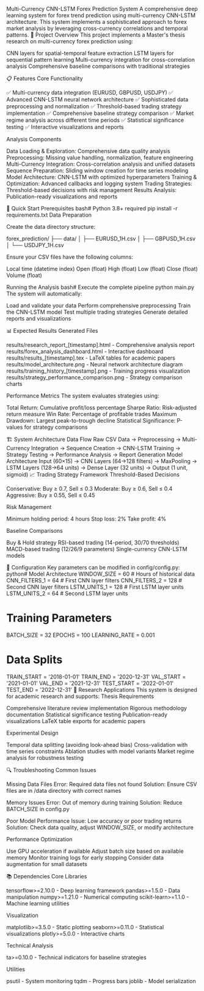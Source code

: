 Multi-Currency CNN-LSTM Forex Prediction System
A comprehensive deep learning system for forex trend prediction using multi-currency CNN-LSTM architecture. This system implements a sophisticated approach to forex market analysis by leveraging cross-currency correlations and temporal patterns.
🎯 Project Overview
This project implements a Master's thesis research on multi-currency forex prediction using:

CNN layers for spatial-temporal feature extraction
LSTM layers for sequential pattern learning
Multi-currency integration for cross-correlation analysis
Comprehensive baseline comparisons with traditional strategies

📋 Features
Core Functionality

✅ Multi-currency data integration (EURUSD, GBPUSD, USDJPY)
✅ Advanced CNN-LSTM neural network architecture
✅ Sophisticated data preprocessing and normalization
✅ Threshold-based trading strategy implementation
✅ Comprehensive baseline strategy comparison
✅ Market regime analysis across different time periods
✅ Statistical significance testing
✅ Interactive visualizations and reports

Analysis Components

Data Loading & Exploration: Comprehensive data quality analysis
Preprocessing: Missing value handling, normalization, feature engineering
Multi-Currency Integration: Cross-correlation analysis and unified datasets
Sequence Preparation: Sliding window creation for time series modeling
Model Architecture: CNN-LSTM with optimized hyperparameters
Training & Optimization: Advanced callbacks and logging system
Trading Strategies: Threshold-based decisions with risk management
Results Analysis: Publication-ready visualizations and reports

🚀 Quick Start
Prerequisites
bash# Python 3.8+ required
pip install -r requirements.txt
Data Preparation

Create the data directory structure:

forex_prediction/
├── data/
│   ├── EURUSD_1H.csv
│   ├── GBPUSD_1H.csv
│   └── USDJPY_1H.csv

Ensure your CSV files have the following columns:

Local time (datetime index)
Open (float)
High (float)
Low (float)
Close (float)
Volume (float)



Running the Analysis
bash# Execute the complete pipeline
python main.py
The system will automatically:

Load and validate your data
Perform comprehensive preprocessing
Train the CNN-LSTM model
Test multiple trading strategies
Generate detailed reports and visualizations

📊 Expected Results
Generated Files

results/research_report_[timestamp].html - Comprehensive analysis report
results/forex_analysis_dashboard.html - Interactive dashboard
results/results_[timestamp].tex - LaTeX tables for academic papers
results/model_architecture.png - Neural network architecture diagram
results/training_history_[timestamp].png - Training progress visualization
results/strategy_performance_comparison.png - Strategy comparison charts

Performance Metrics
The system evaluates strategies using:

Total Return: Cumulative profit/loss percentage
Sharpe Ratio: Risk-adjusted return measure
Win Rate: Percentage of profitable trades
Maximum Drawdown: Largest peak-to-trough decline
Statistical Significance: P-values for strategy comparisons

🏗️ System Architecture
Data Flow
Raw CSV Data → Preprocessing → Multi-Currency Integration → 
Sequence Creation → CNN-LSTM Training → Strategy Testing → 
Performance Analysis → Report Generation
Model Architecture
Input (60×15) → CNN Layers (64→128 filters) → MaxPooling → 
LSTM Layers (128→64 units) → Dense Layer (32 units) → 
Output (1 unit, sigmoid)
📈 Trading Strategy Framework
Threshold-Based Decisions

Conservative: Buy ≥ 0.7, Sell ≤ 0.3
Moderate: Buy ≥ 0.6, Sell ≤ 0.4
Aggressive: Buy ≥ 0.55, Sell ≤ 0.45

Risk Management

Minimum holding period: 4 hours
Stop loss: 2%
Take profit: 4%

Baseline Comparisons

Buy & Hold strategy
RSI-based trading (14-period, 30/70 thresholds)
MACD-based trading (12/26/9 parameters)
Single-currency CNN-LSTM models

🔧 Configuration
Key parameters can be modified in config/config.py:
python# Model Architecture
WINDOW_SIZE = 60          # Hours of historical data
CNN_FILTERS_1 = 64        # First CNN layer filters
CNN_FILTERS_2 = 128       # Second CNN layer filters
LSTM_UNITS_1 = 128        # First LSTM layer units
LSTM_UNITS_2 = 64         # Second LSTM layer units

# Training Parameters
BATCH_SIZE = 32
EPOCHS = 100
LEARNING_RATE = 0.001

# Data Splits
TRAIN_START = '2018-01-01'
TRAIN_END = '2020-12-31'
VAL_START = '2021-01-01'
VAL_END = '2021-12-31'
TEST_START = '2022-01-01'
TEST_END = '2022-12-31'
📝 Research Applications
This system is designed for academic research and supports:
Thesis Requirements

Comprehensive literature review implementation
Rigorous methodology documentation
Statistical significance testing
Publication-ready visualizations
LaTeX table exports for academic papers

Experimental Design

Temporal data splitting (avoiding look-ahead bias)
Cross-validation with time series constraints
Ablation studies with model variants
Market regime analysis for robustness testing

🔍 Troubleshooting
Common Issues

Missing Data Files
Error: Required data files not found
Solution: Ensure CSV files are in /data directory with correct names

Memory Issues
Error: Out of memory during training
Solution: Reduce BATCH_SIZE in config.py

Poor Model Performance
Issue: Low accuracy or poor trading returns
Solution: Check data quality, adjust WINDOW_SIZE, or modify architecture


Performance Optimization

Use GPU acceleration if available
Adjust batch size based on available memory
Monitor training logs for early stopping
Consider data augmentation for small datasets

📚 Dependencies
Core Libraries

tensorflow>=2.10.0 - Deep learning framework
pandas>=1.5.0 - Data manipulation
numpy>=1.21.0 - Numerical computing
scikit-learn>=1.1.0 - Machine learning utilities

Visualization

matplotlib>=3.5.0 - Static plotting
seaborn>=0.11.0 - Statistical visualizations
plotly>=5.0.0 - Interactive charts

Technical Analysis

ta>=0.10.0 - Technical indicators for baseline strategies

Utilities

psutil - System monitoring
tqdm - Progress bars
joblib - Model serialization